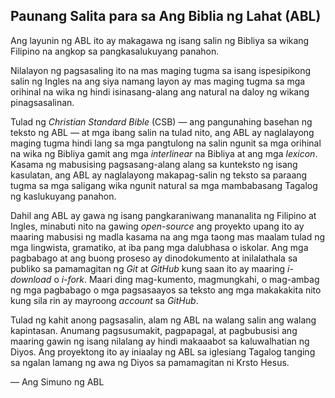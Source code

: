 ## Paunang Salita para sa Ang Biblia ng Lahat (ABL)

Ang layunin ng ABL ito ay makagawa ng isang salin ng Bibliya sa wikang Filipino na angkop sa pangkasalukuyang panahon.

Nilalayon ng pagsasaling ito na mas maging tugma sa isang ispesipikong salin ng Ingles na ang siya namang layon ay mas maging tugma sa mga orihinal na wika ng hindi isinasang-alang ang natural na daloy ng wikang pinagsasalinan.

Tulad ng _Christian Standard Bible_ (CSB) — ang pangunahing basehan ng teksto ng ABL — at mga ibang salin na tulad nito, ang ABL ay naglalayong maging tugma hindi lang sa mga pangtulong na salin ngunit sa mga orihinal na wika ng Bibliya gamit ang mga _interlinear_ na Bibliya at ang mga _lexicon_. Kasama ng mabusising pagsasang-alang alang sa kunteksto ng isang kasulatan, ang ABL ay naglalayong makapag-salin ng teksto sa paraang tugma sa mga saligang wika ngunit natural sa mga mambabasang Tagalog ng kaslukuyang panahon.

Dahil ang ABL ay gawa ng isang pangkaraniwang mananalita ng Filipino at Ingles, minabuti nito na gawing _open-source_ ang proyekto upang ito ay maaring mabusisi ng madla kasama na ang mga taong mas maalam tulad ng mga lingwista, gramatiko, at iba pang mga dalubhasa o iskolar. Ang mga pagbabago at ang buong proseso ay dinodokumento at inilalathala sa publiko sa pamamagitan ng _Git_ at _GitHub_ kung saan ito ay maaring _i-download_ o _i-fork_. Maari ding mag-kumento, magmungkahi, o mag-ambag ng mga pagbabago o mga pagsasaayos sa teksto ang mga makakakita nito kung sila rin ay mayroong _account_ sa _GitHub_.

Tulad ng kahit anong pagsasalin, alam ng ABL na walang salin ang walang kapintasan. Anumang pagsusumakit, pagpapagal, at pagbubusisi ang maaring gawin ng isang nilalang ay hindi makaaabot sa kaluwalhatian ng Diyos. Ang proyektong ito ay iniaalay ng ABL sa iglesiang Tagalog tanging sa ngalan lamang ng awa ng Diyos sa pamamagitan ni Krsto Hesus.

— Ang Simuno ng ABL
